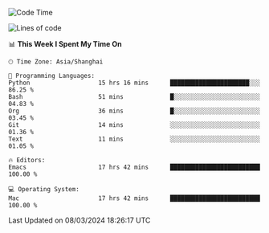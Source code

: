 <!--START_SECTION:waka-->
![Code Time](http://img.shields.io/badge/Code%20Time-1%2C825%20hrs%2047%20mins-blue)

![Lines of code](https://img.shields.io/badge/From%20Hello%20World%20I%27ve%20Written-288.1%20thousand%20lines%20of%20code-blue)

📊 **This Week I Spent My Time On** 

```text
🕑︎ Time Zone: Asia/Shanghai

💬 Programming Languages: 
Python                   15 hrs 16 mins      ██████████████████████░░░   86.25 % 
Bash                     51 mins             █░░░░░░░░░░░░░░░░░░░░░░░░   04.83 % 
Org                      36 mins             █░░░░░░░░░░░░░░░░░░░░░░░░   03.45 % 
Git                      14 mins             ░░░░░░░░░░░░░░░░░░░░░░░░░   01.36 % 
Text                     11 mins             ░░░░░░░░░░░░░░░░░░░░░░░░░   01.05 % 

🔥 Editors: 
Emacs                    17 hrs 42 mins      █████████████████████████   100.00 % 

💻 Operating System: 
Mac                      17 hrs 42 mins      █████████████████████████   100.00 % 
```


 Last Updated on 08/03/2024 18:26:17 UTC
<!--END_SECTION:waka-->
